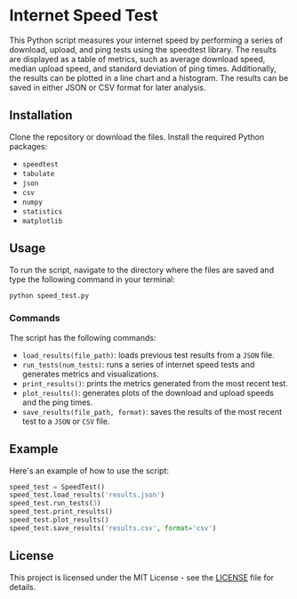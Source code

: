 # Internet Speed Test

This Python script measures your internet speed by performing a series of download, upload, and ping tests using the speedtest library. The results are displayed as a table of metrics, such as average download speed, median upload speed, and standard deviation of ping times. Additionally, the results can be plotted in a line chart and a histogram. The results can be saved in either JSON or CSV format for later analysis.

## Installation
Clone the repository or download the files.
Install the required Python packages: 
- `speedtest` 
- `tabulate` 
- `json`
- `csv` 
- `numpy` 
- `statistics` 
- `matplotlib`
## Usage
To run the script, navigate to the directory where the files are saved and type the following command in your terminal:
```python
python speed_test.py
```
### Commands
The script has the following commands:
- `load_results(file_path)`: loads previous test results from a `JSON` file.
- `run_tests(num_tests)`: runs a series of internet speed tests and generates metrics and visualizations.
- `print_results()`: prints the metrics generated from the most recent test.
- `plot_results()`: generates plots of the download and upload speeds and the ping times.
- `save_results(file_path, format)`: saves the results of the most recent test to a `JSON` or `CSV` file.
## Example
Here's an example of how to use the script:
```python
speed_test = SpeedTest()
speed_test.load_results('results.json')
speed_test.run_tests(3)
speed_test.print_results()
speed_test.plot_results()
speed_test.save_results('results.csv', format='csv')
```

## License
This project is licensed under the MIT License - see the [LICENSE](https://github.com/TheHumanoidTyphoon/internet-speed/blob/master/LICENSE) file for details.
